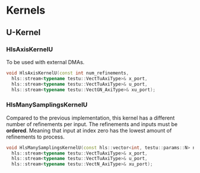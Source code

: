 # Kernels

## U-Kernel

### HlsAxisKernelU

To be used with external DMAs.
```c++
void HlsAxisKernelU(const int num_refinements,
  hls::stream<typename testu::VectTuAxiType>& x_port,
  hls::stream<typename testu::VectTuAxiType>& u_port,
  hls::stream<typename testu::VectGN_AxiType>& xu_port);
```

### HlsManySamplingsKernelU

Compared to the previous implementation, this kernel has a different number of refinements per input. The refinements and inputs must be **ordered**. Meaning that input at index zero has the lowest amount of refinements to process.

```c++
void HlsManySamplingsKernelU(const hls::vector<int, testu::params::N> num_refinements,
  hls::stream<typename testu::VectTuAxiType>& x_port,
  hls::stream<typename testu::VectTuAxiType>& u_port,
  hls::stream<typename testu::VectN_AxiType>& xu_port);
```